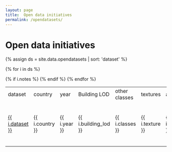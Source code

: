 ```yaml
---
layout: page
title:  Open data initiatives
permalink: /opendatasets/
---
```


# Open data initiatives

{% assign ds = site.data.opendatasets | sort: 'dataset' %}

<table class="table table-striped">

  <tr class="info">
    <td>dataset</td>
    <td>country</td>
    <td>year</td>
    <td>Building LOD</td>
    <td>other classes</td>
    <td>textures</td>
    <td>acquisition</td>
    <td>CityGML version</td>
    <td>notes</td>
  </tr>

  {% for i in ds %}
    <tr>
      <td><a href="{{ i.link }}">{{ i.dataset }}</a></td>
      <td>{{ i.country }}</td>
      <td>{{ i.year }}</td>
      <td>{{ i.building_lod }}</td>
      <td>{{ i.classes }}</td>
      <td>{{ i.texture }}</td>
      <td>{{ i.acquisition }}</td>
      <td>{{ i.version }}</td>
      {% if i.notes %}
      <td>{{ i.notes | markdownify | remove: '<p>' | remove: '</p>' }}</td>
      {% endif %}
    </tr>
  {% endfor %}

</table>

